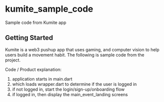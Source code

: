 # kumite_sample_code

Sample code from Kumite app

## Getting Started

Kumite is a web3 pushup app that uses gaming, and computer vision to help users build a movement habit. The following is sample code from the project.

Code / Product explanation: 

1. application starts in main.dart
2. which loads wrapper.dart to determine if the user is logged in
3. if not logged in, start the login/sign-up/onboarding flow
4. if logged in, then display the main_event_landing screens


